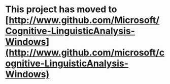 **This project has moved to [http://www.github.com/Microsoft/Cognitive-LinguisticAnalysis-Windows](http://www.github.com/microsoft/cognitive-LinguisticAnalysis-Windows)**
==================

